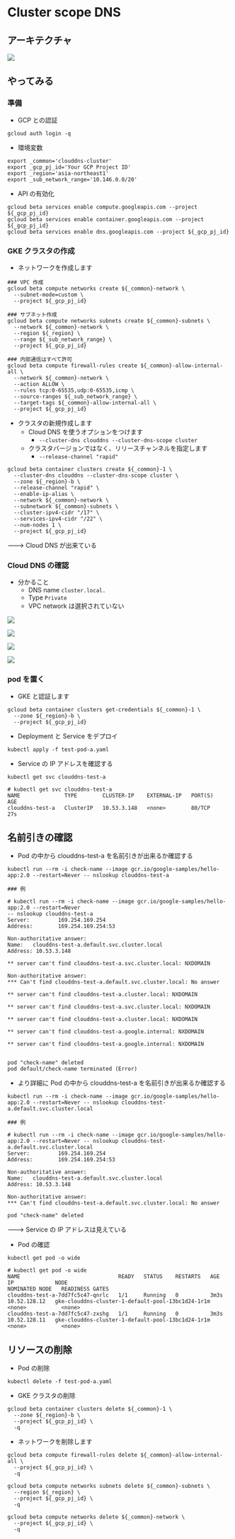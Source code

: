 # Cluster scope DNS

## アーキテクチャ

![](https://cloud.google.com/kubernetes-engine/images/gke-cloud-dns-local-scope.svg)

## やってみる

### 準備

+ GCP との認証

```
gcloud auth login -q
```

+ 環境変数

```
export _common='clouddns-cluster'
export _gcp_pj_id='Your GCP Project ID'
export _region='asia-northeast1'
export _sub_network_range='10.146.0.0/20'
```

+ API の有効化

```
gcloud beta services enable compute.googleapis.com --project ${_gcp_pj_id}
gcloud beta services enable container.googleapis.com --project ${_gcp_pj_id}
gcloud beta services enable dns.googleapis.com --project ${_gcp_pj_id}
```

### GKE クラスタの作成

+ ネットワークを作成します

```
### VPC 作成
gcloud beta compute networks create ${_common}-network \
  --subnet-mode=custom \
  --project ${_gcp_pj_id}

### サブネット作成
gcloud beta compute networks subnets create ${_common}-subnets \
  --network ${_common}-network \
  --region ${_region} \
  --range ${_sub_network_range} \
  --project ${_gcp_pj_id}

### 内部通信はすべて許可
gcloud beta compute firewall-rules create ${_common}-allow-internal-all \
  --network ${_common}-network \
  --action ALLOW \
  --rules tcp:0-65535,udp:0-65535,icmp \
  --source-ranges ${_sub_network_range} \
  --target-tags ${_common}-allow-internal-all \
  --project ${_gcp_pj_id}
```

+ クラスタの新規作成します
  + Cloud DNS を使うオプションをつけます
    + `--cluster-dns clouddns --cluster-dns-scope cluster`
  + クラスタバージョンではなく、リリースチャンネルを指定します
    + `--release-channel "rapid"`

```
gcloud beta container clusters create ${_common}-1 \
  --cluster-dns clouddns --cluster-dns-scope cluster \
  --zone ${_region}-b \
  --release-channel "rapid" \
  --enable-ip-alias \
  --network ${_common}-network \
  --subnetwork ${_common}-subnets \
  --cluster-ipv4-cidr "/17" \
  --services-ipv4-cidr "/22" \
  --num-nodes 1 \
  --project ${_gcp_pj_id}
```

---> Cloud DNS が出来ている

### Cloud DNS の確認

+ 分かること
  + DNS name `cluster.local.`
  + Type `Private`
  + VPC network は選択されていない

![](./img/01.png)

![](./img/02.png)

![](./img/03.png)

![](./img/04.png)

### pod を置く

+ GKE と認証します

```
gcloud beta container clusters get-credentials ${_common}-1 \
  --zone ${_region}-b \
  --project ${_gcp_pj_id}
```

+ Deployment と Service をデプロイ

```
kubectl apply -f test-pod-a.yaml
```

+ Service の IP アドレスを確認する

```
kubectl get svc clouddns-test-a
```
```
# kubectl get svc clouddns-test-a
NAME              TYPE        CLUSTER-IP    EXTERNAL-IP   PORT(S)   AGE
clouddns-test-a   ClusterIP   10.53.3.148   <none>        80/TCP    27s
```

## 名前引きの確認

+ Pod の中から clouddns-test-a を名前引きが出来るか確認する

```
kubectl run --rm -i check-name --image gcr.io/google-samples/hello-app:2.0 --restart=Never -- nslookup clouddns-test-a
```
```
### 例

# kubectl run --rm -i check-name --image gcr.io/google-samples/hello-app:2.0 --restart=Never
-- nslookup clouddns-test-a
Server:         169.254.169.254
Address:        169.254.169.254:53

Non-authoritative answer:
Name:   clouddns-test-a.default.svc.cluster.local
Address: 10.53.3.148

** server can't find clouddns-test-a.svc.cluster.local: NXDOMAIN

Non-authoritative answer:
*** Can't find clouddns-test-a.default.svc.cluster.local: No answer

** server can't find clouddns-test-a.cluster.local: NXDOMAIN

** server can't find clouddns-test-a.svc.cluster.local: NXDOMAIN

** server can't find clouddns-test-a.cluster.local: NXDOMAIN

** server can't find clouddns-test-a.google.internal: NXDOMAIN

** server can't find clouddns-test-a.google.internal: NXDOMAIN


pod "check-name" deleted
pod default/check-name terminated (Error)
```

+ より詳細に Pod の中から clouddns-test-a を名前引きが出来るか確認する

```
kubectl run --rm -i check-name --image gcr.io/google-samples/hello-app:2.0 --restart=Never -- nslookup clouddns-test-a.default.svc.cluster.local
```
```
### 例

# kubectl run --rm -i check-name --image gcr.io/google-samples/hello-app:2.0 --restart=Never -- nslookup clouddns-test-a.default.svc.cluster.local
Server:         169.254.169.254
Address:        169.254.169.254:53

Non-authoritative answer:
Name:   clouddns-test-a.default.svc.cluster.local
Address: 10.53.3.148

Non-authoritative answer:
*** Can't find clouddns-test-a.default.svc.cluster.local: No answer

pod "check-name" deleted
```

---> Service の IP アドレスは見えている

+ Pod の確認

```
kubectl get pod -o wide
```
```
# kubectl get pod -o wide
NAME                               READY   STATUS    RESTARTS   AGE    IP             NODE                                                NOMINATED NODE   READINESS GATES
clouddns-test-a-7dd7fc5c47-qnrlc   1/1     Running   0          3m3s   10.52.128.12   gke-clouddns-cluster-1-default-pool-13bc1d24-1r1m   <none>           <none>
clouddns-test-a-7dd7fc5c47-zxshg   1/1     Running   0          3m3s   10.52.128.11   gke-clouddns-cluster-1-default-pool-13bc1d24-1r1m   <none>           <none>
```

## リソースの削除

+ Pod の削除

```
kubectl delete -f test-pod-a.yaml
```

+ GKE クラスタの削除

```
gcloud beta container clusters delete ${_common}-1 \
  --zone ${_region}-b \
  --project ${_gcp_pj_id} \
  -q
```

+ ネットワークを削除します

```
gcloud beta compute firewall-rules delete ${_common}-allow-internal-all \
  --project ${_gcp_pj_id} \
  -q

gcloud beta compute networks subnets delete ${_common}-subnets \
  --region ${_region} \
  --project ${_gcp_pj_id} \
  -q

gcloud beta compute networks delete ${_common}-network \
  --project ${_gcp_pj_id} \
  -q
```
